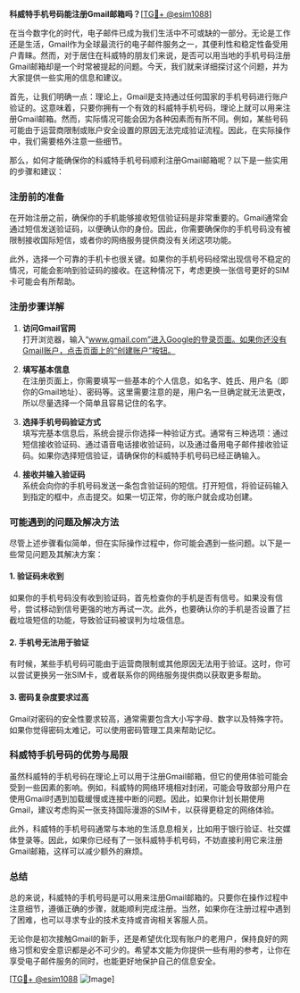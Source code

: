 **科威特手机号码能注册Gmail邮箱吗？**[[TG💪+ @esim1088](https://t.me/s/esim1088)]

在当今数字化的时代，电子邮件已成为我们生活中不可或缺的一部分。无论是工作还是生活，Gmail作为全球最流行的电子邮件服务之一，其便利性和稳定性备受用户青睐。然而，对于居住在科威特的朋友们来说，是否可以用当地的手机号码注册Gmail邮箱却是一个时常被提起的问题。今天，我们就来详细探讨这个问题，并为大家提供一些实用的信息和建议。

首先，让我们明确一点：理论上，Gmail是支持通过任何国家的手机号码进行账户验证的。这意味着，只要你拥有一个有效的科威特手机号码，理论上就可以用来注册Gmail邮箱。然而，实际情况可能会因为各种因素而有所不同。例如，某些号码可能由于运营商限制或账户安全设置的原因无法完成验证流程。因此，在实际操作中，我们需要格外注意一些细节。

那么，如何才能确保你的科威特手机号码顺利注册Gmail邮箱呢？以下是一些实用的步骤和建议：

### 注册前的准备

在开始注册之前，确保你的手机能够接收短信验证码是非常重要的。Gmail通常会通过短信发送验证码，以便确认你的身份。因此，你需要确保你的手机号码没有被限制接收国际短信，或者你的网络服务提供商没有关闭这项功能。

此外，选择一个可靠的手机卡也很关键。如果你的手机号码经常出现信号不稳定的情况，可能会影响到验证码的接收。在这种情况下，考虑更换一张信号更好的SIM卡可能会有所帮助。

### 注册步骤详解

1. **访问Gmail官网**  
   打开浏览器，输入“www.gmail.com”进入Google的登录页面。如果你还没有Gmail账户，点击页面上的“创建账户”按钮。

2. **填写基本信息**  
   在注册页面上，你需要填写一些基本的个人信息，如名字、姓氏、用户名（即你的Gmail地址）、密码等。这里需要注意的是，用户名一旦确定就无法更改，所以尽量选择一个简单且容易记住的名字。

3. **选择手机号码验证方式**  
   填写完基本信息后，系统会提示你选择一种验证方式。通常有三种选项：通过短信接收验证码、通过语音电话接收验证码，以及通过备用电子邮件接收验证码。如果你选择短信验证，请确保你的科威特手机号码已经正确输入。

4. **接收并输入验证码**  
   系统会向你的手机号码发送一条包含验证码的短信。打开短信，将验证码输入到指定的框中，点击提交。如果一切正常，你的账户就会成功创建。

### 可能遇到的问题及解决方法

尽管上述步骤看似简单，但在实际操作过程中，你可能会遇到一些问题。以下是一些常见问题及其解决方案：

#### 1. 验证码未收到
如果你的手机号码没有收到验证码，首先检查你的手机是否有信号。如果没有信号，尝试移动到信号更强的地方再试一次。此外，也要确认你的手机是否设置了拦截垃圾短信的功能，导致验证码被误判为垃圾信息。

#### 2. 手机号无法用于验证
有时候，某些手机号码可能由于运营商限制或其他原因无法用于验证。这时，你可以尝试更换另一张SIM卡，或者联系你的网络服务提供商以获取更多帮助。

#### 3. 密码复杂度要求过高
Gmail对密码的安全性要求较高，通常需要包含大小写字母、数字以及特殊字符。如果你觉得密码太难记，可以使用密码管理工具来帮助记忆。

### 科威特手机号码的优势与局限

虽然科威特的手机号码在理论上可以用于注册Gmail邮箱，但它的使用体验可能会受到一些因素的影响。例如，科威特的网络环境相对封闭，可能会导致部分用户在使用Gmail时遇到加载缓慢或连接中断的问题。因此，如果你计划长期使用Gmail，建议考虑购买一张支持国际漫游的SIM卡，以获得更稳定的网络体验。

此外，科威特的手机号码通常与本地的生活息息相关，比如用于银行验证、社交媒体登录等。因此，如果你已经有了一张科威特手机号码，不妨直接利用它来注册Gmail邮箱，这样可以减少额外的麻烦。

### 总结

总的来说，科威特的手机号码是可以用来注册Gmail邮箱的。只要你在操作过程中注意细节，遵循正确的步骤，就能顺利完成注册。当然，如果你在注册过程中遇到了困难，也可以寻求专业的技术支持或咨询相关客服人员。

无论你是初次接触Gmail的新手，还是希望优化现有账户的老用户，保持良好的网络习惯和安全意识都是必不可少的。希望本文能为你提供一些有用的参考，让你在享受电子邮件服务的同时，也能更好地保护自己的信息安全。

[[TG💪+ @esim1088](https://t.me/s/esim1088) ![Image](https://i.postimg.cc/4NQfJmqS/Snipaste-2025-05-13-00-14-12.png)]